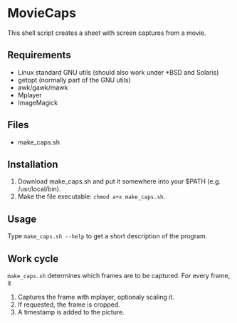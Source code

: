 # MovieCaps

This shell script creates a sheet with screen captures from a movie.

## Requirements

- Linux standard GNU utils (should also work under \*BSD and Solaris)
- getopt (normally part of the GNU utils)
- awk/gawk/mawk
- Mplayer
- ImageMagick

## Files

- make\_caps.sh

## Installation

1. Download make\_caps.sh and put it somewhere into your $PATH (e.g. /usr/local/bin).
2. Make the file executable: `chmod a+x make_caps.sh`.

## Usage

Type `make_caps.sh --help` to get a short description of the program.

## Work cycle

`make_caps.sh` determines which frames are to be captured. For every frame, it

1. Captures the frame with mplayer, optionaly scaling it.
2. If requested, the frame is cropped.
3. A timestamp is added to the picture.
